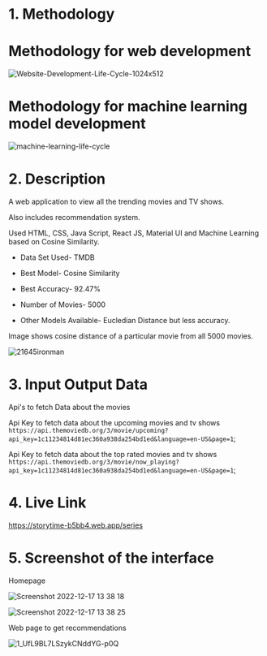 # 1. Methodology

# Methodology for web development
![Website-Development-Life-Cycle-1024x512](https://user-images.githubusercontent.com/83527816/208227836-01f8600d-6bb4-43d3-9f4c-3044d83c059b.png)




# Methodology for machine learning model development
![machine-learning-life-cycle](https://user-images.githubusercontent.com/83527816/208232314-829831e5-ee6d-4f18-ad2d-a133f881d875.png)

# 2. Description


A web application to view all the trending movies and TV shows.

Also includes recommendation system. 

Used HTML, CSS, Java Script, React JS, Material UI and Machine Learning based on Cosine Similarity.

- Data Set Used- TMDB

- Best Model- Cosine Similarity

- Best Accuracy- 92.47%

- Number of Movies- 5000

- Other Models Available- Eucledian Distance but less accuracy.

Image shows cosine distance of a particular movie from all 5000 movies.


![21645ironman](https://user-images.githubusercontent.com/83527816/208232736-13b76082-061c-4968-85bf-5bb080eaed99.png)





# 3. Input Output Data

Api's to fetch Data about the movies


Api Key to fetch data about the upcoming movies and tv shows
`https://api.themoviedb.org/3/movie/upcoming?api_key=1c11234814d81ec360a938da254bd1ed&language=en-US&page=1`;


Api Key to fetch data about the top rated movies and tv shows
`https://api.themoviedb.org/3/movie/now_playing?api_key=1c11234814d81ec360a938da254bd1ed&language=en-US&page=1`;







# 4. Live Link


https://storytime-b5bb4.web.app/series



# 5. Screenshot of the interface



Homepage



![Screenshot 2022-12-17 13 38 18](https://user-images.githubusercontent.com/83527816/208232599-da1a9b83-e038-4824-9b8f-993a1038ee7a.png)




![Screenshot 2022-12-17 13 38 25](https://user-images.githubusercontent.com/83527816/208232625-1e299e18-5513-483c-9a8a-30798e9173cb.png)


Web page to get recommendations


![1_UfL9BL7LSzykCNddYG-p0Q](https://user-images.githubusercontent.com/83527816/208232447-28c67b99-1e18-414d-ba60-cf2e31616313.png)

